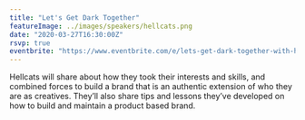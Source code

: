 ```yaml
---
title: "Let's Get Dark Together"
featureImage: ../images/speakers/hellcats.png
date: "2020-03-27T16:30:00Z"
rsvp: true
eventbrite: "https://www.eventbrite.com/e/lets-get-dark-together-with-hellcats-tickets-94696733479"
---
```

Hellcats will share about how they took their interests and skills, and combined forces to build a brand that is an authentic extension of who they are as creatives. They’ll also share tips and lessons they’ve developed on how to build and maintain a product based brand.   
